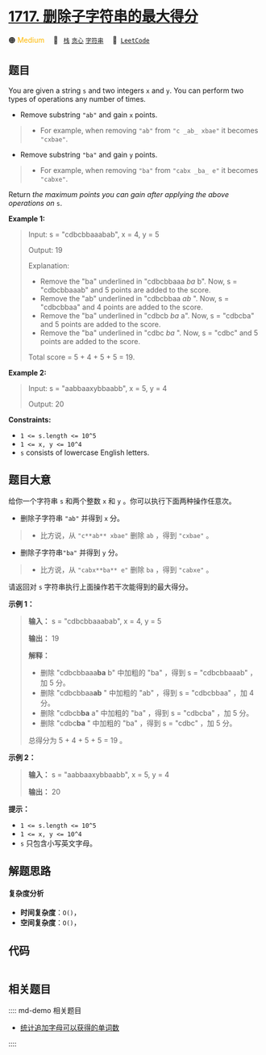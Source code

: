 # [1717. 删除子字符串的最大得分](https://leetcode.com/problems/maximum-score-from-removing-substrings)

🟠 <font color=#ffb800>Medium</font>&emsp; 🔖&ensp; [`栈`](/leetcode/outline/tag/stack.md) [`贪心`](/leetcode/outline/tag/greedy.md) [`字符串`](/leetcode/outline/tag/string.md)&emsp; 🔗&ensp;[`LeetCode`](https://leetcode.com/problems/maximum-score-from-removing-substrings)


## 题目

You are given a string `s` and two integers `x` and `y`. You can perform two
types of operations any number of times.

  * Remove substring `"ab"` and gain `x` points. 
> 
> * For example, when removing `"ab"` from `"c _ab_ xbae"` it becomes `"cxbae"`.
  * Remove substring `"ba"` and gain `y` points. 
> 
> * For example, when removing `"ba"` from `"cabx _ba_ e"` it becomes `"cabxe"`.

Return _the maximum points you can gain after applying the above operations
on_ `s`.



**Example 1:**

> Input: s = "cdbcbbaaabab", x = 4, y = 5
> 
> Output: 19
> 
> Explanation:
> - Remove the "ba" underlined in "cdbcbbaaa _ba_ b". Now, s = "cdbcbbaaab" and 5 points are added to the score.
> - Remove the "ab" underlined in "cdbcbbaa _ab_ ". Now, s = "cdbcbbaa" and 4 points are added to the score.
> - Remove the "ba" underlined in "cdbcb _ba_ a". Now, s = "cdbcba" and 5 points are added to the score.
> - Remove the "ba" underlined in "cdbc _ba_ ". Now, s = "cdbc" and 5 points are added to the score.
> 
> Total score = 5 + 4 + 5 + 5 = 19.

**Example 2:**

> Input: s = "aabbaaxybbaabb", x = 5, y = 4
> 
> Output: 20

**Constraints:**

  * `1 <= s.length <= 10^5`
  * `1 <= x, y <= 10^4`
  * `s` consists of lowercase English letters.


## 题目大意

给你一个字符串 `s` 和两个整数 `x` 和 `y` 。你可以执行下面两种操作任意次。

  * 删除子字符串 `"ab"` 并得到 `x` 分。 
> 
> * 比方说，从 `"c**ab** xbae"` 删除 `ab` ，得到 `"cxbae"` 。
  * 删除子字符串`"ba"` 并得到 `y` 分。 
> 
> * 比方说，从 `"cabx**ba** e"` 删除 `ba` ，得到 `"cabxe"` 。

请返回对 `s` 字符串执行上面操作若干次能得到的最大得分。

**示例 1：**

> 
> 
> 
> 
> 
> **输入：** s = "cdbcbbaaabab", x = 4, y = 5
> 
> **输出：** 19
> 
> **解释：**
> - 删除 "cdbcbbaaa**ba** b" 中加粗的 "ba" ，得到 s = "cdbcbbaaab" ，加 5 分。
> - 删除 "cdbcbbaa**ab** " 中加粗的 "ab" ，得到 s = "cdbcbbaa" ，加 4 分。
> - 删除 "cdbcb**ba** a" 中加粗的 "ba" ，得到 s = "cdbcba" ，加 5 分。
> - 删除 "cdbc**ba** " 中加粗的 "ba" ，得到 s = "cdbc" ，加 5 分。
> 
> 总得分为 5 + 4 + 5 + 5 = 19 。

**示例 2：**

> 
> 
> 
> 
> 
> **输入：** s = "aabbaaxybbaabb", x = 5, y = 4
> 
> **输出：** 20
> 
> 

**提示：**

  * `1 <= s.length <= 10^5`
  * `1 <= x, y <= 10^4`
  * `s` 只包含小写英文字母。


## 解题思路

#### 复杂度分析

- **时间复杂度**：`O()`，
- **空间复杂度**：`O()`，

## 代码

```javascript

```

## 相关题目

:::: md-demo 相关题目
- [统计追加字母可以获得的单词数](https://leetcode.com/problems/count-words-obtained-after-adding-a-letter)

::::
